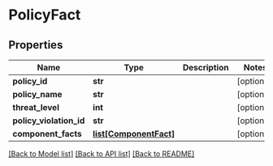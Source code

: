 # PolicyFact

## Properties
Name | Type | Description | Notes
------------ | ------------- | ------------- | -------------
**policy_id** | **str** |  | [optional] 
**policy_name** | **str** |  | [optional] 
**threat_level** | **int** |  | [optional] 
**policy_violation_id** | **str** |  | [optional] 
**component_facts** | [**list[ComponentFact]**](ComponentFact.md) |  | [optional] 

[[Back to Model list]](../README.md#documentation-for-models) [[Back to API list]](../README.md#documentation-for-api-endpoints) [[Back to README]](../README.md)

